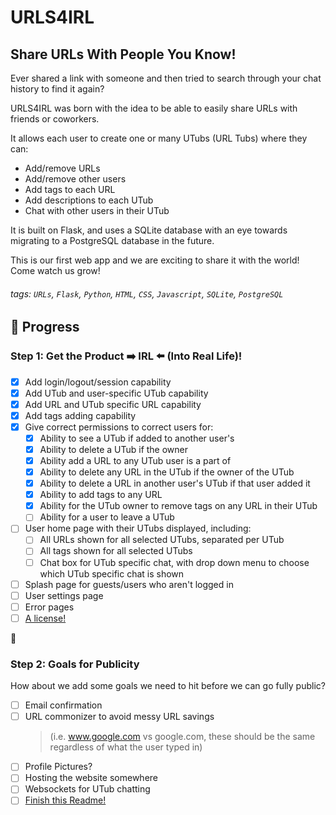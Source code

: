 # URLS4IRL

## Share URLs With People You Know!

Ever shared a link with someone and then tried to search through your chat history to find it again?

URLS4IRL was born with the idea to be able to easily share URLs with friends or coworkers. 

It allows each user to create one or many UTubs (URL Tubs) where they can:
- Add/remove URLs
- Add/remove other users
- Add tags to each URL
- Add descriptions to each UTub
- Chat with other users in their UTub

It is built on Flask, and uses a SQLite database with an eye towards migrating to a PostgreSQL
database in the future.

This is our first web app and we are exciting to share it with the world! Come watch us grow!


###### tags: `URLs`, `Flask`, `Python`, `HTML`, `CSS`, `Javascript`, `SQLite`, `PostgreSQL` 


## :memo: Progress

### Step 1: Get the Product :arrow_right: IRL :arrow_left: (Into Real Life)!

- [x] Add login/logout/session capability
- [x] Add UTub and user-specific UTub capability
- [x] Add URL and UTub specific URL capability
- [x] Add tags adding capability
- [x] Give correct permissions to correct users for:
    - [x] Ability to see a UTub if added to another user's
    - [x] Ability to delete a UTub if the owner
    - [x] Ability add a URL to any UTub user is a part of
    - [x] Ability to delete any URL in the UTub if the owner of the UTub
    - [x] Ability to delete a URL in another user's UTub if that user added it
    - [x] Ability to add tags to any URL
    - [x] Ability for the UTub owner to remove tags on any URL in their UTub
    - [ ] Ability for a user to leave a UTub 
- [ ] User home page with their UTubs displayed, including:
    - [ ] All URLs shown for all selected UTubs, separated per UTub
    - [ ] All tags shown for all selected UTubs
    - [ ] Chat box for UTub specific chat, with drop down menu to choose which UTub specific chat is shown
- [ ] Splash page for guests/users who aren't logged in
- [ ] User settings page
- [ ] Error pages
- [ ] [A license!](https://gist.github.com/nicolasdao/a7adda51f2f185e8d2700e1573d8a633)

:rocket: 

### Step 2: Goals for Publicity
How about we add some goals we need to hit before we can go fully public?
- [ ] Email confirmation
- [ ] URL commonizer to avoid messy URL savings 
    > (i.e. www.google.com vs google.com, these should be the same regardless of what the user typed in)
- [ ] Profile Pictures?
- [ ] Hosting the website somewhere
- [ ] Websockets for UTub chatting
- [ ] [Finish this Readme!](https://hackmd.io/2uvlNeFrT-qBu3qiXTcC6w?both)